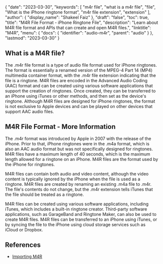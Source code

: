 {
  "date": "2023-03-30",
  "keywords": [
    "m4r file",
    "what is a m4r file",
    "file",
    "What is the iPhone ringtone format",
    "m4r file extension",
    "extension"
  ],
  "author": {
    "display_name": "Shakeel Faiz"
  },
  "draft": "false",
  "toc": true,
  "title": "M4R File Format - iPhone Ringtone File",
  "description": "Learn about M4R file format and APIs that can create and open M4R files.",
  "linktitle": "M4R",
  "menu": {
    "docs": {
      "identifier": "audio-m4r",
      "parent": "audio"
    }
  },
  "lastmod": "2023-03-30"
}

## What is a M4R file?

The .m4r file format is a type of audio file format used for iPhone ringtones. The format is essentially a renamed version of the MPEG-4 Part 14 (MP4) multimedia container format, with the .m4r file extension indicating that the file is a ringtone. M4R files are encoded in the Advanced Audio Coding (AAC) format and can be created using various software applications that support the creation of ringtones. Once created, they can be transferred to an iPhone using iTunes or other methods, and then set as the device's ringtone. Although M4R files are designed for iPhone ringtones, the format is not exclusive to Apple devices and can be played on other devices that support AAC audio files.

## M4R File Format - More Information

The .m4r format was introduced by Apple in 2007 with the release of the iPhone. Prior to that, iPhone ringtones were in the .m4a format, which is also an AAC audio format but was not specifically designed for ringtones. M4R files have a maximum length of 40 seconds, which is the maximum length allowed for a ringtone on an iPhone. M4R files are the format used by the iPhone for ringtones.

M4R files can contain both audio and video content, although the video content is typically ignored by the iPhone when the file is used as a ringtone. M4R files are created by renaming an existing .m4a file to .m4r. The file's contents do not change, but the .m4r extension tells iTunes that the file should be treated as a ringtone.

M4R files can be created using various software applications, including iTunes, which includes a built-in ringtone creator. Third-party software applications, such as GarageBand and Ringtone Maker, can also be used to create M4R files. M4R files can be transferred to an iPhone using iTunes, or by syncing the file to the iPhone using cloud storage services such as iCloud or Dropbox.

## References
* [Importing M4R](https://discussions.apple.com/thread/254412135)
